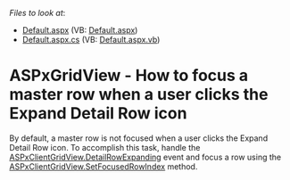 <!-- default file list -->
*Files to look at*:

* [Default.aspx](./CS/WebSite/Default.aspx) (VB: [Default.aspx](./VB/WebSite/Default.aspx))
* [Default.aspx.cs](./CS/WebSite/Default.aspx.cs) (VB: [Default.aspx.vb](./VB/WebSite/Default.aspx.vb))
<!-- default file list end -->
# ASPxGridView - How to focus a master row when a user clicks the Expand Detail Row icon


<p>By default, a master row is not focused when a user clicks the Expand Detail Row icon. To accomplish this task, handle the <a href="http://documentation.devexpress.com/#AspNet/DevExpressWebASPxGridViewScriptsASPxClientGridView_DetailRowExpandingtopic"><u>ASPxClientGridView.DetailRowExpanding</u></a> event and focus a row using the <a href="http://documentation.devexpress.com/#AspNet/DevExpressWebASPxGridViewScriptsASPxClientGridView_SetFocusedRowIndextopic"><u>ASPxClientGridView.SetFocusedRowIndex</u></a> method.</p>

<br/>


